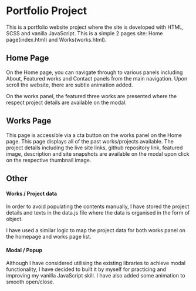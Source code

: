 # Portfolio Project

This is a portfolio website project where the site is developed with HTML, SCSS and vanilla JavaScript. This is a simple 2 pages site: Home page(index.html) and Works(works.html).

## Home Page

On the Home page, you can navigate through to various panels including About, Featured works and Contact panels from the main navigation. Upon scroll the website, there are subtle animation added.

On the works panel, the featured three works are presented where the respect project details are available on the modal.

## Works Page

This page is accessible via a cta button on the works panel on the Home page. This page displays all of the past works/projects available. The project details including the live site links, github repository link, featured image, description and site snapshots are available on the modal upon click on the respective thumbnail image.

## Other

#### **Works / Project data**

In order to avoid populating the contents manually, I have stored the project details and texts in the data.js file where the data is organised in the form of object.

I have used a similar logic to map the project data for both works panel on the homepage and works page list.

#### **Modal / Popup**

Although I have considered utilising the existing libraries to achieve modal functionality, I have decided to built it by myself for practicing and improving my vanilla JavaScript skill. I have also added some animation to smooth open/close.
